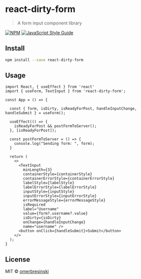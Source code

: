 # react-dirty-form

> A form input component library

[![NPM](https://img.shields.io/npm/v/react-dirty-form.svg)](https://www.npmjs.com/package/react-dirty-form) [![JavaScript Style Guide](https://img.shields.io/badge/code_style-standard-brightgreen.svg)](https://standardjs.com)

## Install

```bash
npm install --save react-dirty-form
```

## Usage

```tsx
import React, { useEffect } from 'react'
import { useForm, TextInput } from 'react-dirty-form';

const App = () => {

  const { form, isDirty, isReadyForPost, handleInputChange, handleSubmit } = useForm();

  useEffect(() => {
    isReadyForPost && postFormToServer();
  }, [isReadyForPost]);

  const postFormToServer = () => {
    console.log("Sending form: ", form);
  }

  return (
    <>
      <TextInput
        minLength={3}
        containerStyle={containerStyle}
        containerErrorStyle={containerErrorStyle}
        labelStyle={labelStyle}
        labelErrorStyle={labelErrorStyle}
        inputStyle={inputStyle}
        inputErrorStyle={inputErrorStyle}
        errorMessageStyle={errorMessageStyle}
        isRequired
        label="Username"
        value={form?.username?.value}
        isDirty={isDirty}
        onChange={handleInputChange}
        name="username" />
      <button onClick={handleSubmit}>Submit</button>
    </>
  );
}
```

## License

MIT © [omerbresinski](https://github.com/omerbresinski)
